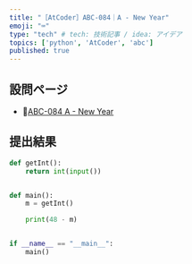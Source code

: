 ```yaml
---
title: "［AtCoder］ABC-084｜A - New Year"
emoji: "⌨️"
type: "tech" # tech: 技術記事 / idea: アイデア
topics: ['python', 'AtCoder', 'abc']
published: true
---
```


## 設問ページ

- 🔗[ABC-084 A - New Year](https://atcoder.jp/contests/abc084/tasks/abc084_a)

## 提出結果

```python
def getInt():
    return int(input())


def main():
    m = getInt()

    print(48 - m)


if __name__ == "__main__":
    main()
```
